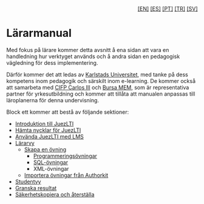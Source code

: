 <p align="right">
  <a href="README.md">[EN]</a>
  <a href="README_es.md">[ES]</a>
  <a href="README_pt.md">[PT]</a>
  <a href="README_tr.md">[TR]</a>
  <a href="README_sv.md">[SV]</a>
</p>

# Lärarmanual

Med fokus på lärare kommer detta avsnitt å ena sidan att vara en handledning hur verktyget används och å andra sidan en pedagogisk vägledning för dess implementering.

Därför kommer det att ledas av [Karlstads Universitet](http://www.kau.se/), med tanke på dess kompetens inom pedagogik och särskilt inom e-learning. De kommer också att samarbeta med [CIFP Carlos III](https://cifpcarlos3.es/) och [Bursa MEM](http://bursa.meb.gov.tr/), som är representativa partner för yrkesutbildning och kommer att tillåta att manualen anpassas till läroplanerna för denna undervisning.

Block ett kommer att bestå av följande sektioner:

- [Introduktion till JuezLTI](sv/introJuezLTI.md)
- [Hämta nycklar för JuezLTI](sv/hamtaNycklar.md)
- [Använda JuezLTI med LMS](sv/anvandaIMoodle.md)
- [Lärarvy](sv/lararvy.md)
  - [Skapa en övning](sv/lararvy.md#skapa-en-uppgift)
    - [Programmeringsövningar](sv/lararvy.md#exempeluppgift-java)
    - [SQL-övningar](sv/lararvy.md#exempeluppgift-postgresql)
    - XML-övningar
  - [Importera övningar från Authorkit](sv/teacherView.md#importera-ovning-fran-authorkit)
- [Studentvy](sv/studentvy.md)
- [Granska resultat](sv/granskaResultat.md)
- [Säkerhetskopiera och återställa](sv/sakerhetskopieringAterstallning.md)
